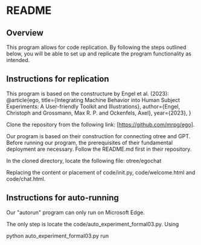 README
=====

Overview
-----
This program allows for code replication. By following the steps outlined below, you will be able to set up and replicate the program functionality as intended.

Instructions for replication
-----
This program is based on the constructure by Engel et al. (2023):
@article{ego,
  title={Integrating Machine Behavior into Human Subject Experiments: A User-friendly Toolkit and Illustrations},
  author={Engel, Christoph and Grossmann, Max R. P. and Ockenfels, Axel},
  year={2023},
}

Clone the repository from the following link: [https://github.com/mrpg/ego].

Our program is based on their construction for connecting otree and GPT. Before running our program, the prerequisites of their fundamental deployment are necessary. Follow the README.md first in their repository.

In the cloned directory, locate the following file: otree/egochat

Replacing the content or placement of code/init.py, code/welcome.html and code/chat.html.


Instructions for auto-running
-----

Our "autorun" program can only run on Microsoft Edge.

The only step is locate the code/auto_experiment_formal03.py. Using

python auto_experiment_formal03.py run
